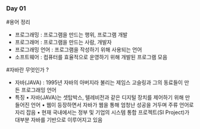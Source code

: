 <h3> Day 01 </h3>

#용어 정리
  - 프로그래밍 : 프로그램을 만드는 행위, 프로그램 개발
  - 프로그래머 : 프로그램을 만드는 사람, 개발자
  - 프로그래밍 언어 : 프로그램을 작성하기 위해 사용되는 언어
  - 소프트웨어 : 컴퓨터를 효율적으로 운영하기 위해 개발된 프로그램 모음
  
#자바란 무엇인가 ?
  - 자바(JAVA) : 1995년 자바의 아버지라 불리는 제임스 고슬링과 그의 동료들이 만든 프로그래밍 언어
  - 특징
     • 자바(JAVA)는 셋탑박스, 텔레비전과 같은 디지털 장치를 제어하기 위해 만들어진 언어
     • 웹이 등장하면서 자바가 웹을 통해 엄청난 성공을 거두며 주류 언어로 자리 잡음
     • 현재 국내에서는 정부 및 기업의 시스템 통합 프로젝트(SI Project)가 대부분 자바를 기반으로 이루어지고 있음

